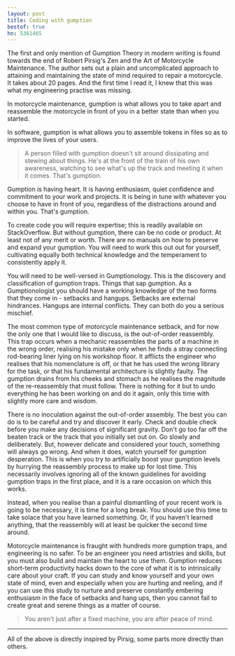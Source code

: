 ```yaml
---
layout: post
title: Coding with gumption
bestof: true
hn: 5361465
---
```

The first and only mention of Gumption Theory in modern writing is found towards the end of Robert Pirsig's Zen and the Art of Motorcycle Maintenance. The author sets out a plain and uncomplicated approach to attaining and maintaining the state of mind required to repair a motorcycle. It takes about 20 pages. And the first time I read it, I knew that this was what my engineering practise was missing.

In motorcycle maintenance, gumption is what allows you to take apart and reassemble the motorcycle in front of you in a better state than when you started.

In software, gumption is what allows you to assemble tokens in files so as to improve the lives of your users.

> A person filled with gumption doesn't sit around dissipating and stewing about things. He's at the front of the train of his own awareness, watching to see what's up the track and meeting it when it comes. That's gumption.

Gumption is having heart. It is having enthusiasm, quiet confidence and commitment to your work and projects. It is being in tune with whatever you choose to have in front of you, regardless of the distractions around and within you. That's gumption.

To create code you will require expertise; this is readily available on StackOverflow. But without gumption, there can be no code or product. At least not of any merit or worth. There are no manuals on how to preserve and expand your gumption. You will need to work this out out for yourself, cultivating equally both technical knowledge and the temperament to consistently apply it.

You will need to be well-versed in Gumptionology. This is the discovery and classification of gumption traps. Things that sap gumption. As a Gumptionologist you should have a working knowledge of the two forms that they come in - setbacks and hangups. Setbacks are external hindrances. Hangups are internal conflicts. They can both do you a serious mischief.

The most common type of motorcycle maintenance setback, and for now the only one that I would like to discuss, is the out-of-order reassembly. This trap occurs when a mechanic reassembles the parts of a machine in the wrong order, realising his mistake only when he finds a stray connecting rod-bearing liner lying on his workshop floor. It afflicts the engineer who realises that his nomenclature is off, or that he has used the wrong library for the task, or that his fundamental architecture is slightly faulty. The gumption drains from his cheeks and stomach as he realises the magnitude of the re-reassembly that must follow. There is nothing for it but to undo everything he has been working on and do it again, only this time with slightly more care and wisdom.

There is no inoculation against the out-of-order assembly. The best you can do is to be careful and try and discover it early. Check and double check before you make any decisions of significant gravity. Don't go too far off the beaten track or the track that you initially set out on. Go slowly and deliberately. But, however delicate and considered your touch, something will always go wrong. And when it does, watch yourself for gumption desperation. This is when you try to artificially boost your gumption levels by hurrying the reassembly process to make up for lost time. This necessarily involves ignoring all of the known guidelines for avoiding gumption traps in the first place, and it is a rare occasion on which this works.

Instead, when you realise than a painful dismantling of your recent work is going to be necessary, it is time for a long break. You should use this time to take solace that you have learned something. Or, if you haven't learned anything, that the reassembly will at least be quicker the second time around.
 
Motorcycle maintenance is fraught with hundreds more gumption traps, and engineering is no safer. To be an engineer you need artistries and skills, but you must also build and maintain the heart to use them. Gumption reduces short-term productivity hacks down to the core of what it is to intrinsically care about your craft. If you can study and know yourself and your own state of mind, even and especially when you are hurting and reeling, and if you can use this study to nurture and preserve constantly embering enthusiasm in the face of setbacks and hang ups, then you cannot fail to create great and serene things as a matter of course.

> You aren't just after a fixed machine, you are after peace of mind.

-----

All of the above is directly inspired by Pirsig, some parts more directly than others.
